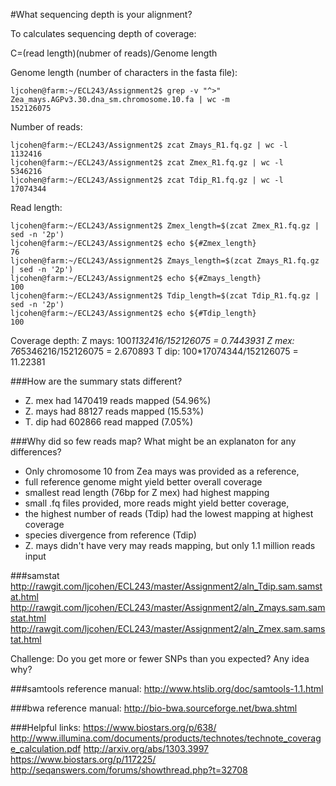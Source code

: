#What sequencing depth is your alignment?

To calculates sequencing depth of coverage: 

C=(read length)(nubmer of reads)/Genome length

Genome length (number of characters in the fasta file):

    ljcohen@farm:~/ECL243/Assignment2$ grep -v "^>" Zea_mays.AGPv3.30.dna_sm.chromosome.10.fa | wc -m
    152126075


Number of reads:

    ljcohen@farm:~/ECL243/Assignment2$ zcat Zmays_R1.fq.gz | wc -l
    1132416
    ljcohen@farm:~/ECL243/Assignment2$ zcat Zmex_R1.fq.gz | wc -l
    5346216
    ljcohen@farm:~/ECL243/Assignment2$ zcat Tdip_R1.fq.gz | wc -l
    17074344


Read length:

    ljcohen@farm:~/ECL243/Assignment2$ Zmex_length=$(zcat Zmex_R1.fq.gz | sed -n '2p')
    ljcohen@farm:~/ECL243/Assignment2$ echo ${#Zmex_length}
    76
    ljcohen@farm:~/ECL243/Assignment2$ Zmays_length=$(zcat Zmays_R1.fq.gz | sed -n '2p')
    ljcohen@farm:~/ECL243/Assignment2$ echo ${#Zmays_length}
    100
    ljcohen@farm:~/ECL243/Assignment2$ Tdip_length=$(zcat Tdip_R1.fq.gz | sed -n '2p')
    ljcohen@farm:~/ECL243/Assignment2$ echo ${#Tdip_length}
    100


Coverage depth:
Z mays: 100*1132416/152126075 =  0.7443931
Z mex: 76*5346216/152126075 = 2.670893
T dip: 100*17074344/152126075 = 11.22381

###How are the summary stats different?

- Z. mex had 1470419 reads mapped (54.96%) 
- Z. mays had 88127 reads mapped (15.53%)
- T. dip had 602866 read mapped (7.05%)

###Why did so few reads map? What might be an explanaton for any differences?
- Only chromosome 10 from Zea mays was provided as a reference,
- full reference genome might yield better overall coverage
- smallest read length (76bp for Z mex) had highest mapping
- small .fq files provided, more reads might yield better coverage,
- the highest number of reads (Tdip) had the lowest mapping at highest coverage
- species divergence from reference (Tdip)
- Z. mays didn't have very may reads mapping, but only 1.1 million reads input

###samstat
http://rawgit.com/ljcohen/ECL243/master/Assignment2/aln_Tdip.sam.samstat.html
http://rawgit.com/ljcohen/ECL243/master/Assignment2/aln_Zmays.sam.samstat.html
http://rawgit.com/ljcohen/ECL243/master/Assignment2/aln_Zmex.sam.samstat.html

Challenge:
Do you get more or fewer SNPs than you expected? Any idea why?

###samtools reference manual:
http://www.htslib.org/doc/samtools-1.1.html

###bwa reference manual:
http://bio-bwa.sourceforge.net/bwa.shtml

###Helpful links:
https://www.biostars.org/p/638/
http://www.illumina.com/documents/products/technotes/technote_coverage_calculation.pdf
http://arxiv.org/abs/1303.3997
https://www.biostars.org/p/117225/
http://seqanswers.com/forums/showthread.php?t=32708
